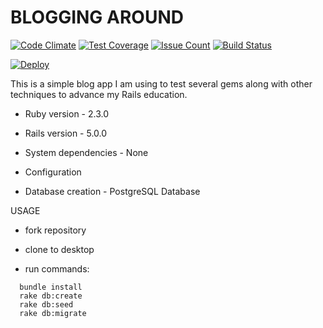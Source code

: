 # BLOGGING AROUND

[![Code Climate](https://codeclimate.com/github/LukasBarry/Pundit-Blog/badges/gpa.svg)](https://codeclimate.com/github/LukasBarry/Pundit-Blog) [![Test Coverage](https://codeclimate.com/github/LukasBarry/Pundit-Blog/badges/coverage.svg)](https://codeclimate.com/github/LukasBarry/Pundit-Blog/coverage) [![Issue Count](https://codeclimate.com/github/LukasBarry/Pundit-Blog/badges/issue_count.svg)](https://codeclimate.com/github/LukasBarry/Pundit-Blog/issues) [![Build Status](https://travis-ci.org/LukasBarry/blogging_around.svg?branch=master)](https://travis-ci.org/LukasBarry/blogging_around)

[![Deploy](https://www.herokucdn.com/deploy/button.svg)](https://heroku.com/deploy)

This is a simple blog app I am using to test several gems along with other techniques to advance my Rails education.

* Ruby version - 2.3.0

* Rails version - 5.0.0

* System dependencies - None

* Configuration

* Database creation - PostgreSQL Database


USAGE

* fork repository

* clone to desktop

* run commands:

```
  bundle install
  rake db:create
  rake db:seed
  rake db:migrate
```
